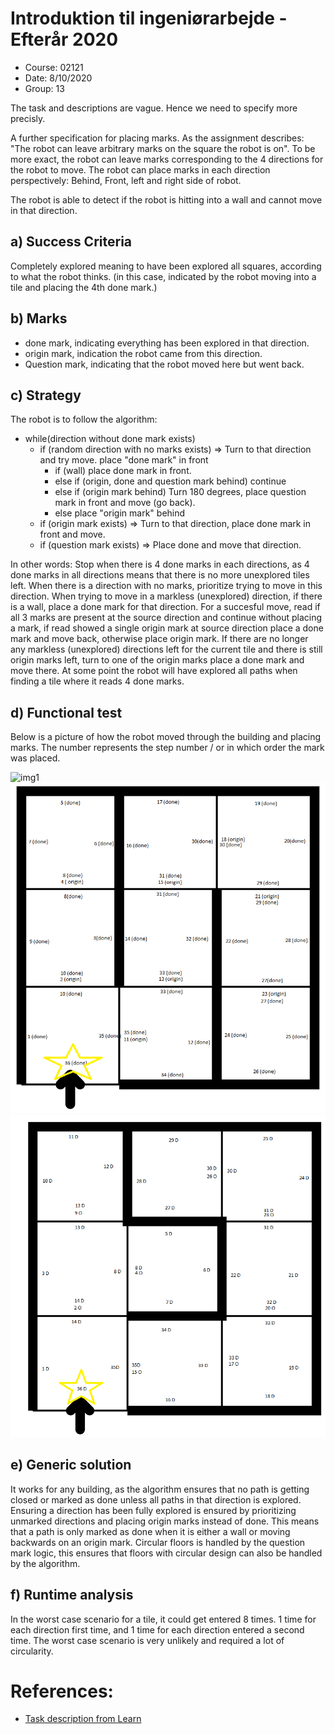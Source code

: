 # Introduktion til ingeniørarbejde - Efterår 2020
- Course: 02121
- Date: 8/10/2020
- Group: 13

The task and descriptions are vague. Hence we need to specify more precisly.

A further specification for placing marks. As the assignment describes: "The robot can leave arbitrary marks on the square the robot is on". To be more exact, the robot can leave marks corresponding to the 4 directions for the robot to move. The robot can place marks in each direction perspectively: Behind, Front, left and right side of robot.

The robot is able to detect if the robot is hitting into a wall and cannot move in that direction.

## a) Success Criteria
Completely explored meaning to have been explored all squares, according to what the robot thinks.
(in this case, indicated by the robot moving into a tile and placing the 4th done mark.)

## b) Marks

- done mark, indicating everything has been explored in that direction.
- origin mark, indication the robot came from this direction.
- Question mark, indicating that the robot moved here but went back.

## c) Strategy
The robot is to follow the algorithm:

- while(direction without done mark exists)
  - if (random direction with no marks exists) => Turn to that direction and try move. place "done mark" in front
    - if (wall) place done mark in front.
    - else if (origin, done and question mark behind) continue
    - else if (origin mark behind) Turn 180 degrees, place question mark in front and move (go back).
    - else place "origin mark" behind
  - if (origin mark exists) => Turn to that direction, place done mark in front and move.
  - if (question mark exists) => Place done and move that direction.

In other words:
Stop when there is 4 done marks in each directions, as 4 done marks in all directions means that there is no more unexplored tiles left. When there is a direction with no marks, prioritize trying to move in this direction. When trying to move in a markless (unexplored) direction, if there is a wall, place a done mark for that direction. For a succesful move, read if all 3 marks are present at the source direction and continue without placing a mark, if read showed a single origin mark at source direction place a done mark and move back, otherwise place origin mark. If there are no longer any markless (unexplored) directions left for the current tile and there is still origin marks left, turn to one of the origin marks place a done mark and move there.
At some point the robot will have explored all paths when finding a tile where it reads 4 done marks.

## d) Functional test
Below is a picture of how the robot moved through the building and placing marks. The number represents the step number / or in which order the mark was placed.

![img1](Assignment1/Figur1.png)
![img2](Figur2.png)
![img3](Figur3.png)


## e) Generic solution
It works for any building, as the algorithm ensures that no path is getting closed or marked as done unless all paths in that direction is explored. Ensuring a direction has been fully explored is ensured by prioritizing unmarked directions and placing origin marks instead of done. This means that a path is only marked as done when it is either a wall or moving backwards on an origin mark. Circular floors is handled by the question mark logic, this ensures that floors with circular design can also be handled by the algorithm.

## f) Runtime analysis
In the worst case scenario for a tile, it could get entered 8 times. 1 time for each direction first time, and 1 time for each direction entered a second time. The worst case scenario is very unlikely and required a lot of circularity.

# References:
- [Task description from Learn](https://learn.inside.dtu.dk/d2l/lms/dropbox/user/folder_submit_files.d2l?ou=44473&db=15162&grpid=53419)
